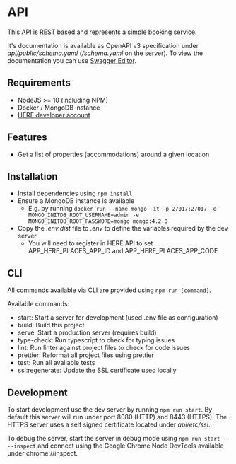 # API

This API is REST based and represents a simple booking service.

It's documentation is available as OpenAPI v3 specification under _api/public/schema.yaml_ (_/schema.yaml_ on the server).
To view the documentation you can use [Swagger Editor](https://editor.swagger.io/).

## Requirements

- NodeJS >= 10 (including NPM)
- Docker / MongoDB instance
- [HERE developer account](https://developer.here.com/)

## Features

- Get a list of properties (accommodations) around a given location

## Installation

- Install dependencies using `npm install`
- Ensure a MongoDB instance is available
  - E.g. by running `docker run --name mongo -it -p 27017:27017 -e MONGO_INITDB_ROOT_USERNAME=admin -e MONGO_INITDB_ROOT_PASSWORD=mongo mongo:4.2.0`
- Copy the _.env.dist_ file to _.env_ to define the variables required by the dev server
  - You will need to register in HERE API to set APP_HERE_PLACES_APP_ID and APP_HERE_PLACES_APP_CODE

## CLI

All commands available via CLI are provided using `npm run [command]`.

Available commands:

- start: Start a server for development (used .env file as configuration)
- build: Build this project
- serve: Start a production server (requires build)
- type-check: Run typescript to check for typing issues
- lint: Run linter against project files to check for code issues
- prettier: Reformat all project files using prettier
- test: Run all available tests
- ssl:regenerate: Update the SSL certificate used locally

## Development

To start development use the dev server by running `npm run start`.
By default this server will run under port 8080 (HTTP) and 8443 (HTTPS).
The HTTPS server uses a self signed certificate located under _api/etc/ssl_.

To debug the server, start the server in debug mode using `npm run start -- --inspect`
and connect using the Google Chrome Node DevTools available under chrome://inspect.
